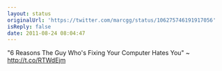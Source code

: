 ```yaml
---
layout: status
originalUrl: 'https://twitter.com/marcgg/status/106275746191917056'
isReply: false
date: 2011-08-24 08:04:47
---
```


"6 Reasons The Guy Who's Fixing Your Computer Hates You" ~ http://t.co/RTWdEjm
